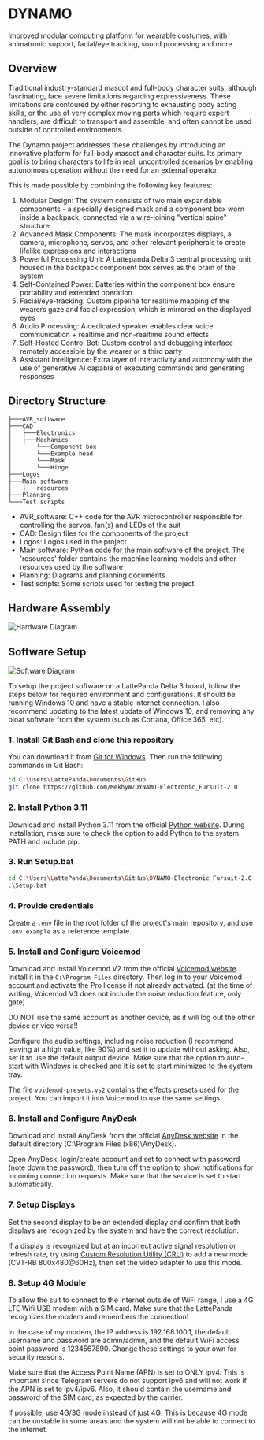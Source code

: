 # DYNAMO

Improved modular computing platform for wearable costumes, with animatronic support, facial/eye tracking, sound processing and more

## Overview

Traditional industry-standard mascot and full-body character suits, although fascinating, face severe limitations regarding expressiveness. These limitations are contoured by either resorting to exhausting body acting skills, or the use of very complex moving parts which require expert handlers, are difficult to transport and assemble, and often cannot be used outside of controlled environments.

The Dynamo project addresses these challenges by introducing an innovative platform for full-body mascot and character suits. Its primary goal is to bring characters to life in real, uncontrolled scenarios by enabling autonomous operation without the need for an external operator. 

This is made possible by combining the following key features:

1. Modular Design: The system consists of two main expandable components - a specially designed mask and a component box worn inside a backpack, connected via a wire-joining "vertical spine" structure
2. Advanced Mask Components: The mask incorporates displays, a camera, microphone, servos, and other relevant peripherals to create lifelike expressions and interactions
3. Powerful Processing Unit: A Lattepanda Delta 3 central processing unit housed in the backpack component box serves as the brain of the system
4. Self-Contained Power: Batteries within the component box ensure portability and extended operation
5. Facial/eye-tracking: Custom pipeline for realtime mapping of the wearers gaze and facial expression, which is mirrored on the displayed eyes
6. Audio Processing: A dedicated speaker enables clear voice communication + realtime and non-realtime sound effects
7. Self-Hosted Control Bot: Custom control and debugging interface remotely accessible by the wearer or a third party
8. Assistant Intelligence: Extra layer of interactivity and autonomy with the use of generative AI capable of executing commands and generating responses

## Directory Structure

```
├───AVR_software
├───CAD
│   ├───Electronics
│   ├───Mechanics
│       └───Component box
│       └───Example head
│       └───Mask
│       └───Hinge
├───Logos
├───Main software
│   ├───resources
├───Planning
└───Test scripts
```

- AVR_software: C++ code for the AVR microcontroller responsible for controlling the servos, fan(s) and LEDs of the suit
- CAD: Design files for the components of the project
- Logos: Logos used in the project
- Main software: Python code for the main software of the project. The 'resources' folder contains the machine learning models and other resources used by the software
- Planning: Diagrams and planning documents
- Test scripts: Some scripts used for testing the project

## Hardware Assembly

![Hardware Diagram](Planning/Hardware.png)

## Software Setup

![Software Diagram](Planning/Software.png)

To setup the project software on a LattePanda Delta 3 board, follow the steps below for required environment and configurations. It should be running Windows 10 and have a stable internet connection.
I also recommend updating to the latest update of Windows 10, and removing any bloat software from the system (such as Cortana, Office 365, etc).

### 1. Install Git Bash and clone this repository

You can download it from [Git for Windows](https://gitforwindows.org/).
Then run the following commands in Git Bash:
```bash
cd C:\Users\LattePanda\Documents\GitHub
git clone https://github.com/MekhyW/DYNAMO-Electronic_Fursuit-2.0
```

### 2. Install Python 3.11

Download and install Python 3.11 from the official [Python website](https://www.python.org/). During installation, make sure to check the option to add Python to the system PATH and include pip.

### 3. Run Setup.bat

```bash
cd C:\Users\LattePanda\Documents\GitHub\DYNAMO-Electronic_Fursuit-2.0
.\Setup.bat
```

### 4. Provide credentials

Create a `.env` file in the root folder of the project's main repository, and use `.env.example` as a reference template.

### 5. Install and Configure Voicemod

Download and install Voicemod V2 from the official [Voicemod website](https://www.voicemod.net/). Install it in the `C:\Program Files` directory. Then log in to your Voicemod account and activate the Pro license if not already activated.
(at the time of writing, Voicemod V3 does not include the noise reduction feature, only gate)

DO NOT use the same account as another device, as it will log out the other device or vice versa!!

Configure the audio settings, including noise reduction (I recommend leaving at a high value, like 90%) and set it to update without asking. Also, set it to use the default output device. Make sure that the option to auto-start with Windows is checked and it is set to start minimized to the system tray.

The file `voidemod-presets.vs2` contains the effects presets used for the project. You can import it into Voicemod to use the same settings.

### 6. Install and Configure AnyDesk

Download and install AnyDesk from the official [AnyDesk website](https://anydesk.com/) in the default directory (C:\Program Files (x86)\AnyDesk). 

Open AnyDesk, login/create account and set to connect with password (note down the password), then turn off the option to show notifications for incoming connection requests.
Make sure that the service is set to start automatically.

### 7. Setup Displays

Set the second display to be an extended display and confirm that both displays are recognized by the system and have the correct resolution.

If a display is recognized but at an incorrect active signal resolution or refresh rate, try using [Custom Resolution Utility (CRU)](https://customresolutionutility.net/) to add a new mode (CVT-RB 800x480@60Hz), then set the video adapter to use this mode.

### 8. Setup 4G Module

To allow the suit to connect to the internet outside of WiFi range, I use a 4G LTE Wifi USB modem with a SIM card. Make sure that the LattePanda recognizes the modem and remembers the connection!

In the case of my modem, the IP address is 192.168.100.1, the default username and password are admin/admin, and the default WiFi access point password is 1234567890. Change these settings to your own for security reasons.

Make sure that the Access Point Name (APN) is set to ONLY ipv4. This is important since Telegram servers do not support ipv6 and will not work if the APN is set to ipv4/ipv6. Also, it should contain the username and password of the SIM card, as expected by the carrier.

If possible, use 4G/3G mode instead of just 4G. This is because 4G mode can be unstable in some areas and the system will not be able to connect to the internet.
